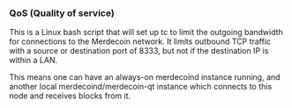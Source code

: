 ### QoS (Quality of service) ###

This is a Linux bash script that will set up tc to limit the outgoing bandwidth for connections to the Merdecoin network. It limits outbound TCP traffic with a source or destination port of 8333, but not if the destination IP is within a LAN.

This means one can have an always-on merdecoind instance running, and another local merdecoind/merdecoin-qt instance which connects to this node and receives blocks from it.
